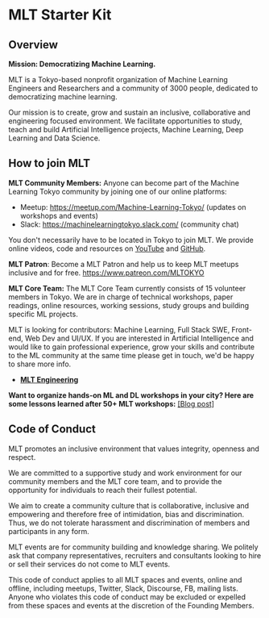 # MLT Starter Kit

## Overview
**Mission: Democratizing Machine Learning.**

MLT is a Tokyo-based nonprofit organization of Machine Learning Engineers and Researchers and a community of 3000 people, dedicated to democratizing machine learning. 

Our mission is to create, grow and sustain an inclusive, collaborative and engineering focused environment. We facilitate opportunities to study, teach and build Artificial Intelligence projects,  Machine Learning, Deep Learning and Data Science.

## How to join MLT
**MLT Community Members:** Anyone can become part of the Machine Learning Tokyo community by joining one of our online platforms:

- Meetup: https://meetup.com/Machine-Learning-Tokyo/ (updates on workshops and events)
- Slack: https://machinelearningtokyo.slack.com/ (community chat)

You don't necessarily have to be located in Tokyo to join MLT. We provide online videos, code and resources on [YouTube](https://www.youtube.com/MLTOKYO) and [GitHub](https://github.com/Machine-Learning-Tokyo).

**MLT Patron**: Become a MLT Patron and help us to keep MLT meetups inclusive and for free. https://www.patreon.com/MLTOKYO

**MLT Core Team:** The MLT Core Team currently consists of 15 volunteer members in Tokyo. We are in charge of technical workshops, paper readings, online resources, working sessions, study groups and building specific ML projects. 

MLT is looking for contributors: Machine Learning, Full Stack SWE, Front-end, Web Dev and UI/UX. If you are interested in Artificial Intelligence and would like to gain professional experience, grow your skills and contribute to the ML community at the same time please get in touch, we'd be happy to share more info. 


- [**MLT Engineering**](https://goo.gl/forms/6QYTyFZxcxTwaGWk2)

**Want to organize hands-on ML and DL workshops in your city? Here are some lessons learned after 50+ MLT workshops:** [[Blog post]](https://medium.com/@machine.learning.tokyo/mlt-best-practices-how-to-organize-hands-on-deep-learning-workshops-and-paper-readings-f19a0733a454)


## Code of Conduct

MLT promotes an inclusive environment that values integrity, openness and respect. 

We are committed to a supportive study and work environment for our community members and the MLT core team, and to provide the opportunity for individuals to reach their fullest potential. 

We aim to create a community culture that is collaborative, inclusive and empowering and therefore free of intimidation, bias and discrimination. Thus, we do not tolerate harassment and discrimination of members and participants in any form. 

MLT events are for community building and knowledge sharing. We politely ask that company representatives, recruiters and consultants looking to hire or sell their services do not come to MLT events.

This code of conduct applies to all MLT spaces and events, online and offline, including meetups, Twitter, Slack, Discourse, FB, mailing lists. Anyone who violates this code of conduct may be excluded or expelled from these spaces and events at the discretion of the Founding Members.
